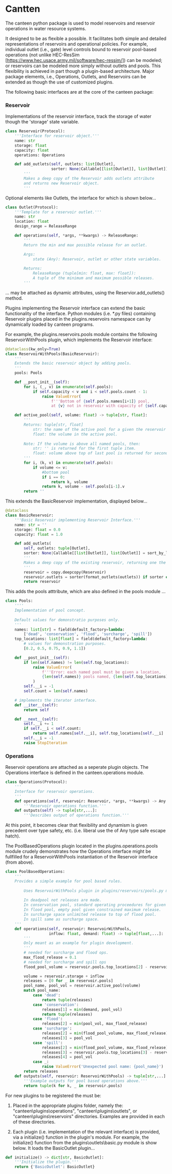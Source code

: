 # Cantten

The canteen python package is used to model reservoirs and reservoir operations in water resource systems.

It designed to be as flexible a possible. It facilitates both simple and detailed representations of reservoirs and operational policies. For example, individual outlet (i.e., gate) level controls bound to reservoir pool-based operations (not unlike HEC-ResSim [https://www.hec.usace.army.mil/software/hec-ressim/]) can be modeled; or reservoirs can be modeled more simply without outlets and pools. This flexibility is achieved in part though a plugin-based architecture. Major package elements, i.e., Operations, Outlets, and Reservoirs can be extended as though the use of customized plugins.

The following basic interfaces are at the core of the canteen package:

### Reservoir

Implementations of the reservoir interface, track the storage of water though the 'storage' state variable.

```python
class Reservoir(Protocol):
    '''Interface for reservoir object.'''	
    name: str
    storage: float
    capacity: float
    operations: Operations

    def add_outlets(self, outlets: list[Outlet],
                    sorter: None|Callable[[list[Outlet]], list[Outlet]]) -> Self:
        '''
        Makes a deep copy of the Reservoir adds outlets attribute
        and returns new Reservoir object.
        '''
```

Optional elements like Outlets, the interface for which is shown below...

```python
class Outlet(Protocol):
    '''Template for a reservoir outlet.'''
    name: str
    location: float
    design_range = ReleaseRange

    def operations(self, *args, **kwargs) -> ReleaseRange:
        '''
        Return the min and max possible release for an outlet.

        Args:
            state (Any): Reservoir, outlet or other state variables.
        
        Returns:
            ReleaseRange (tuple[min: float, max: float]):
            A tuple of the minimum and maximum possible releases.
        '''
```

... may be attached as dynamic attributes, using the Reservior.add_outlets() method.

Plugins implementing the Reservoir interface can extend the basic functionality of the interface. Python modules (i.e. *.py files) containing Reservoir plugins placed in the plugins.reservoirs namespace can by dynamically loaded by canteen programs. 

For example, the plugins.reservoirs.pools module contains the following ReservoirWithPools plugin, which implements the Reservoir interface:

```python
@dataclass(kw_only=True)
class ReservoirWithPools(BasicReservoir):
    '''
    Extends the basic reservoir object by adding pools.
    '''
    pools: Pools

    def __post_init__(self):
        for i, (_, v) in enumerate(self.pools):
            if self.capacity < v and i < self.pools.count - 1:
                raise ValueError(
                    f'''Bottom of {self.pools.names[i+1]} pool,
                    at {v} not in reservoir with capacity of {self.capacity}.''')

    def active_pool(self, volume: float) -> tuple[str, float]:
        '''
        Returns: tuple[str, float]
            str: the name of the active pool for a given the reservoir volume.
            float: the volume in the active pool.
        
        Note: If the volume is above all named pools, then:
            str: '' is returned for the first tuple item.
            float: volume above top of last pool is returned for second tuple item.
        '''
        for i, (k, v) in enumerate(self.pools):
            if volume <= v:
                #bottom pool
                if i == 0:
                    return k, volume
                return k, volume - self.pools[i-1].v
        return ''
```

This extends the BasicReservoir implementation, displayed below...

```python
@dataclass
class BasicReservoir:
    '''Basic Reservoir implementing Reservoir Interface.'''
    name: str = ''
    storage: float = 0.0
    capacity: float = 1.0

    def add_outlets(
        self, outlets: tuple[Outlet],
        sorter: None|Callable[[list[Outlet]], list[Outlet]] = sort_by_location) -> Reservoir:
        '''
        Makes a deep copy of the existing reservoir, returning one the outlets attribute.
        '''
        reservoir = copy.deepcopy(Reservoir)
        reservoir.outlets = sorter(format_outlets(outlets)) if sorter else format_outlets(outlets)
        return reservoir
```

This adds the pools atttribute, which are also defined in the pools module ...

```python
class Pools:
    ''''
    Implementation of pool concept. 
    
    Default values for demonstratio purposes only.
    '''
    names: list[str] = field(default_factory=lambda:
        ['dead', 'conservation', 'flood', 'surcharge', 'spill'])
    top_locations: list[float] = field(default_factory=lambda:
        # values for demonstration purposes.
        [0.2, 0.5, 0.75, 0.9, 1.1]) 

    def __post_init__(self):
        if len(self.names) != len(self.top_locations):
            raise ValueError(
                f'''Error: each named pool must be given a location,
                {len(self.names)} pools named, {len(self.top_locations)} locations given.'''
            )
        self.__i = -1
        self.count = len(self.names)

    # implements the iterator interface.
    def __iter__(self):
        return self

    def __next__(self):
        self.__i += 1
        if self.__i < self.count:
            return self.names[self.__i], self.top_locations[self.__i]
        self.__i = -1
        raise StopIteration
```

### Operations

Reservoir operations are attached as a seperate plugin objects. The Operations interface is defined in the canteen.operations module.

```python
class Operations(Protocol):
    '''
    Interface for reservoir operations.
    '''
    def operations(self, reservoir: Reservoir, *args, **kwargs) -> Any:
        '''Reservoir operations function.'''
    def outputs(self) -> tuple[str,...]:
        '''Describes output of operations function.'''
```

At this point, it becomes clear that flexibility and dynamism is given precedent over type safety, etc. (i.e. liberal use the of Any type safe escape hatch).

The PoolBasedOperations plugin located in the plugins.operations.pools module crudely demonstrates how the Operations interface might be fullfilled for a ReservoirWithPools instantiation of the Reservoir interface (from above).

```python
class PoolBasedOperations:
    '''
    Provides a simple example for pool based rules.
    
        Uses ReservoirWithPools plugin in plugins/reservoirs/pools.py module
    
        In deadpool not releases are made.
        In conservation pool, standard operating proceedures for given demand.
        In flood pool, empty pool given constrained maximum release.
        In surcharge space unlimited release to top of flood pool.
        In spill same as surcharge space.
    '''
    def operations(self, reservoir: ReservoirWithPools,
                   inflow: float, demand: float) -> tuple[float,...]:
        '''
        Only meant as an example for plugin development.
        '''
        # needed for surcharge and flood ops.
        max_flood_release = 0.1
        # needed for surcharge and spill ops
        flood_pool_volume = reservoir.pools.top_locations[2] - reservoir.pools.top_locations[1]

        volume = reservoir.storage + inflow
        releases = [0 for _ in reservoir.pools]
        pool_name, pool_vol = reservoir.active_pool(volume)
        match pool_name:
            case 'dead':
                return tuple(releases)
            case 'conservation':
                releases[1] = min(demand, pool_vol)
                return tuple(releases)
            case 'flood':
                releases[2] = min(pool_vol, max_flood_release)
            case 'surcharge':
                releases[2] = min(flood_pool_volume, max_flood_release)
                releases[3] = pool_vol
            case 'spill':
                releases[2] = min(flood_pool_volume, max_flood_release)
                releases[3] = reservoir.pools.top_locations[3] - reservoir.pools.top_locations[2]
                releases[4] = pool_vol
            case _:
                raise ValueError('Unexpected pool name: {pool_name}')
        return releases
    def outputs(self, reservoir: ReservoirWithPools) -> tuple[str,...]:
        '''Example outputs for pool based operations above.'''        
        return tuple(k for k, _ in reservoir.pools)
```
For new plugins to be registered the must be: 

1. Placed in the appropriate plugins folder, namely the: "canteen\plugins\operations", "canteen\plugins\outlets", or "canteen\plugins\reservoirs" directories. Examples are provided in each of these directories.

2. Each plugin (i.e. implementation of the relevant interface) is provided, via a initialize() function in the plugin's module. For example, the initialize() function from the plugins\outlets\basic.py module is show below. It loads the BasicOutlet plugin...

```python
def initialize() -> dict[str, BasicOutlet]:
    '''Initialize the plugin.'''
    return {'BasicOutlet': BasicOutlet}
```
